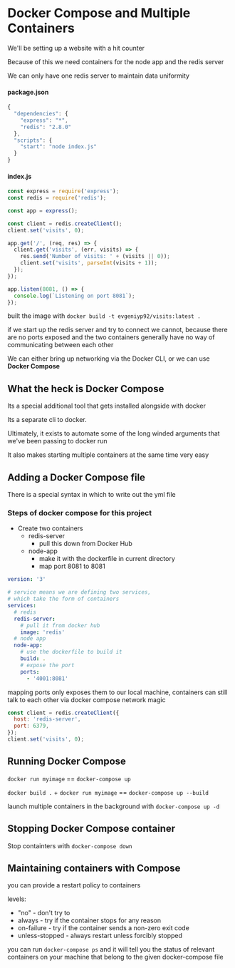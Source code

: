 # Docker Compose and Multiple Containers

We'll be setting up a website with a hit counter

Because of this we need containers for the node app and the redis server

We can only have one redis server to maintain data uniformity

#### package.json

```javascript
{
  "dependencies": {
    "express": "*",
    "redis": "2.8.0"
  },
  "scripts": {
    "start": "node index.js"
  }
}
```

#### index.js

```javascript
const express = require('express');
const redis = require('redis');

const app = express();

const client = redis.createClient();
client.set('visits', 0);

app.get('/', (req, res) => {
  client.get('visits', (err, visits) => {
    res.send('Number of visits: ' + (visits || 0));
    client.set('visits', parseInt(visits + 1));
  });
});

app.listen(8081, () => {
  console.log(`Listening on port 8081`);
});
```

built the image with `docker build -t evgeniyp92/visits:latest . `

if we start up the redis server and try to connect we cannot, because there are
no ports exposed and the two containers generally have no way of communicating
between each other

We can either bring up networking via the Docker CLI, or we can use **Docker
Compose**

## What the heck is Docker Compose

Its a special additional tool that gets installed alongside with docker

Its a separate cli to docker.

Ultimately, it exists to automate some of the long winded arguments that we've
been passing to docker run

It also makes starting multiple containers at the same time very easy

## Adding a Docker Compose file

There is a special syntax in which to write out the yml file

### Steps of docker compose for this project

- Create two containers
  - redis-server
    - pull this down from Docker Hub
  - node-app
    - make it with the dockerfile in current directory
    - map port 8081 to 8081

```yml
version: '3'

# service means we are defining two services,
# which take the form of containers
services:
  # redis
  redis-server:
    # pull it from docker hub
    image: 'redis'
  # node app
  node-app:
    # use the dockerfile to build it
    build: .
    # expose the port
    ports:
      - '4001:8081'
```

mapping ports only exposes them to our local machine, containers can still talk
to each other via docker compose network magic

```javascript
const client = redis.createClient({
  host: 'redis-server',
  port: 6379,
});
client.set('visits', 0);
```

## Running Docker Compose

`docker run myimage` == `docker-compose up`

`docker build .` + `docker run myimage` == `docker-compose up --build`

launch multiple containers in the background with `docker-compose up -d`

## Stopping Docker Compose container

Stop containters with `docker-compose down`

## Maintaining containers with Compose

you can provide a restart policy to containers

levels:

- "no" - don't try to
- always - try if the container stops for any reason
- on-failure - try if the container sends a non-zero exit code
- unless-stopped - always restart unless forcibly stopped

you can run `docker-compose ps` and it will tell you the status of relevant
containers on your machine that belong to the given docker-compose file
